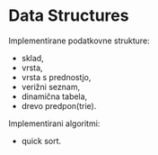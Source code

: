# Data Structures
Implementirane podatkovne strukture:
* sklad,
* vrsta,
* vrsta s prednostjo,
* verižni seznam,
* dinamična tabela,
* drevo predpon(trie).

Implementirani algoritmi:
* quick sort.
